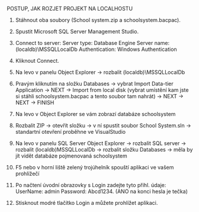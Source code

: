 POSTUP, JAK ROZJET PROJEKT NA LOCALHOSTU

1. Stáhnout oba soubory (School system.zip a schoolsystem.bacpac).

3. Spustit Microsoft SQL Server Management Studio.

5. Connect to server:
Server type: Database Engine
Server name: (localdb)\MSSQLLocalDb
Authentication: Windows Authentication

   
6. Kliknout Connect.

8. Na levo v panelu Object Explorer -> rozbalit (localdb)\MSSQLLocalDb
   
10. Pravým kliknutím na složku Databases -> vybrat Import Data-tier Application
   -> NEXT -> Import from local disk (vybrat umístění kam jste si stáhli schoolsystem.bacpac  a tento soubor tam nahrát) -> NEXT -> NEXT -> FINISH
    
12. Na levo v Object Explorer se vám zobrazí databáze schoolsystem
    
14. Rozbalit ZIP -> otevřít složku -> v ní spustit soubor School System.sln -> standartní otevření proběhne ve
   VisualStudio

16. Na levo v panelu SQL Server Object Explorer -> rozbalit SQL server -> rozbalit (localdb)MSSQLLocalDb
   -> rozbalit složku Databases -> měla by jít vidět databáze pojmenovaná schoolsystem
    
18. F5 nebo v horní liště zelený trojúhelník spouští aplikaci ve vašem prohlížečí
    
20. Po načtení úvodní obrazovky s Login zadejte tyto přihl. údaje:
    UserName: admin
    Password: Abcd1234. (ANO na konci hesla je tečka)
    
22. Stisknout modré tlačítko Login a můžete prohlížet aplikaci.



